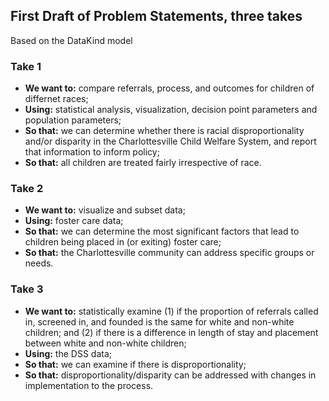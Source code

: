 ## First Draft of Problem Statements, three takes

Based on the DataKind model

### Take 1

* __We want to:__  compare referrals, process, and outcomes for children of differnet races; 
* __Using:__ statistical analysis, visualization, decision point parameters and population parameters; 
* __So that:__ we can determine whether there is racial disproportionality and/or disparity in the Charlottesville Child Welfare System, and report that information to inform policy;
* __So that:__  all children are treated fairly irrespective of race.

### Take 2

* __We want to:__  visualize and subset data; 
* __Using:__ foster care data; 
* __So that:__ we can determine the most significant factors that lead to children being placed in (or exiting) foster care;
* __So that:__  the Charlottesville community can address specific groups or needs.

### Take 3

* __We want to:__  statistically examine (1) if the proportion of referrals called in, screened in, and founded is the same for white and non-white children; and (2) if there is a difference in length of stay and placement between white and non-white children; 
* __Using:__ the DSS data; 
* __So that:__ we can examine if there is disproportionality;
* __So that:__  disproportionality/disparity can be addressed with changes in implementation to the process.
